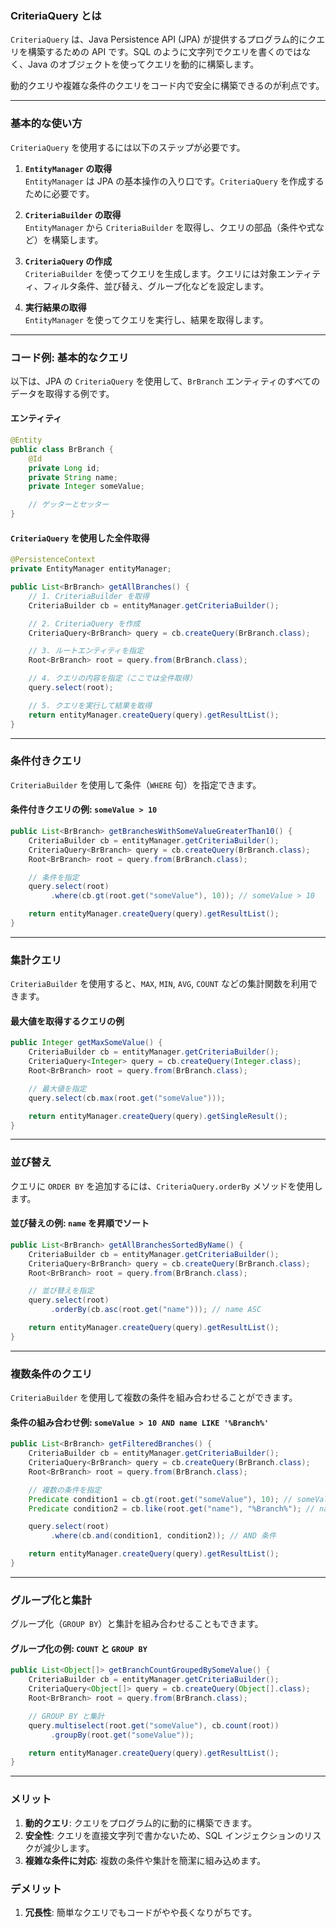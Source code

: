 ### **CriteriaQuery とは**
`CriteriaQuery` は、Java Persistence API (JPA) が提供するプログラム的にクエリを構築するための API です。SQL のように文字列でクエリを書くのではなく、Java のオブジェクトを使ってクエリを動的に構築します。

動的クエリや複雑な条件のクエリをコード内で安全に構築できるのが利点です。

---

### **基本的な使い方**

`CriteriaQuery` を使用するには以下のステップが必要です。

1. **`EntityManager` の取得**  
   `EntityManager` は JPA の基本操作の入り口です。`CriteriaQuery` を作成するために必要です。

2. **`CriteriaBuilder` の取得**  
   `EntityManager` から `CriteriaBuilder` を取得し、クエリの部品（条件や式など）を構築します。

3. **`CriteriaQuery` の作成**  
   `CriteriaBuilder` を使ってクエリを生成します。クエリには対象エンティティ、フィルタ条件、並び替え、グループ化などを設定します。

4. **実行結果の取得**  
   `EntityManager` を使ってクエリを実行し、結果を取得します。

---

### **コード例: 基本的なクエリ**

以下は、JPA の `CriteriaQuery` を使用して、`BrBranch` エンティティのすべてのデータを取得する例です。

#### エンティティ
```java
@Entity
public class BrBranch {
    @Id
    private Long id;
    private String name;
    private Integer someValue;

    // ゲッターとセッター
}
```

#### `CriteriaQuery` を使用した全件取得
```java
@PersistenceContext
private EntityManager entityManager;

public List<BrBranch> getAllBranches() {
    // 1. CriteriaBuilder を取得
    CriteriaBuilder cb = entityManager.getCriteriaBuilder();

    // 2. CriteriaQuery を作成
    CriteriaQuery<BrBranch> query = cb.createQuery(BrBranch.class);

    // 3. ルートエンティティを指定
    Root<BrBranch> root = query.from(BrBranch.class);

    // 4. クエリの内容を指定（ここでは全件取得）
    query.select(root);

    // 5. クエリを実行して結果を取得
    return entityManager.createQuery(query).getResultList();
}
```

---

### **条件付きクエリ**

`CriteriaBuilder` を使用して条件（`WHERE` 句）を指定できます。

#### 条件付きクエリの例: `someValue > 10`
```java
public List<BrBranch> getBranchesWithSomeValueGreaterThan10() {
    CriteriaBuilder cb = entityManager.getCriteriaBuilder();
    CriteriaQuery<BrBranch> query = cb.createQuery(BrBranch.class);
    Root<BrBranch> root = query.from(BrBranch.class);

    // 条件を指定
    query.select(root)
         .where(cb.gt(root.get("someValue"), 10)); // someValue > 10

    return entityManager.createQuery(query).getResultList();
}
```

---

### **集計クエリ**

`CriteriaBuilder` を使用すると、`MAX`, `MIN`, `AVG`, `COUNT` などの集計関数を利用できます。

#### 最大値を取得するクエリの例
```java
public Integer getMaxSomeValue() {
    CriteriaBuilder cb = entityManager.getCriteriaBuilder();
    CriteriaQuery<Integer> query = cb.createQuery(Integer.class);
    Root<BrBranch> root = query.from(BrBranch.class);

    // 最大値を指定
    query.select(cb.max(root.get("someValue")));

    return entityManager.createQuery(query).getSingleResult();
}
```

---

### **並び替え**

クエリに `ORDER BY` を追加するには、`CriteriaQuery.orderBy` メソッドを使用します。

#### 並び替えの例: `name` を昇順でソート
```java
public List<BrBranch> getAllBranchesSortedByName() {
    CriteriaBuilder cb = entityManager.getCriteriaBuilder();
    CriteriaQuery<BrBranch> query = cb.createQuery(BrBranch.class);
    Root<BrBranch> root = query.from(BrBranch.class);

    // 並び替えを指定
    query.select(root)
         .orderBy(cb.asc(root.get("name"))); // name ASC

    return entityManager.createQuery(query).getResultList();
}
```

---

### **複数条件のクエリ**

`CriteriaBuilder` を使用して複数の条件を組み合わせることができます。

#### 条件の組み合わせ例: `someValue > 10 AND name LIKE '%Branch%'`
```java
public List<BrBranch> getFilteredBranches() {
    CriteriaBuilder cb = entityManager.getCriteriaBuilder();
    CriteriaQuery<BrBranch> query = cb.createQuery(BrBranch.class);
    Root<BrBranch> root = query.from(BrBranch.class);

    // 複数の条件を指定
    Predicate condition1 = cb.gt(root.get("someValue"), 10); // someValue > 10
    Predicate condition2 = cb.like(root.get("name"), "%Branch%"); // name LIKE '%Branch%'

    query.select(root)
         .where(cb.and(condition1, condition2)); // AND 条件

    return entityManager.createQuery(query).getResultList();
}
```

---

### **グループ化と集計**

グループ化（`GROUP BY`）と集計を組み合わせることもできます。

#### グループ化の例: `COUNT` と `GROUP BY`
```java
public List<Object[]> getBranchCountGroupedBySomeValue() {
    CriteriaBuilder cb = entityManager.getCriteriaBuilder();
    CriteriaQuery<Object[]> query = cb.createQuery(Object[].class);
    Root<BrBranch> root = query.from(BrBranch.class);

    // GROUP BY と集計
    query.multiselect(root.get("someValue"), cb.count(root))
         .groupBy(root.get("someValue"));

    return entityManager.createQuery(query).getResultList();
}
```

---

### **メリット**
1. **動的クエリ**: クエリをプログラム的に動的に構築できます。
2. **安全性**: クエリを直接文字列で書かないため、SQL インジェクションのリスクが減少します。
3. **複雑な条件に対応**: 複数の条件や集計を簡潔に組み込めます。

### **デメリット**
1. **冗長性**: 簡単なクエリでもコードがやや長くなりがちです。

